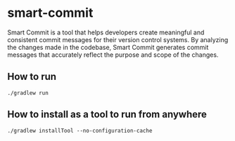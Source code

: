 # smart-commit

Smart Commit is a tool that helps developers create meaningful and consistent commit messages for their version
control systems. By analyzing the changes made in the codebase, Smart Commit generates commit messages that
accurately reflect the purpose and scope of the changes.

## How to run

```
./gradlew run
```

## How to install as a tool to run from anywhere

```
./gradlew installTool --no-configuration-cache
```
